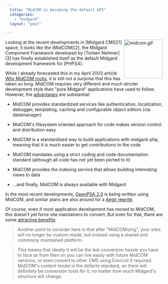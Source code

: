 ```yaml
---
  title: "MidCOM is becoming the default API"
  categories: 
    - "midgard"
  layout: "post"

---
```

<img src="https://s3.eu-central-1.amazonaws.com/bergie-iki-fi/midcom.gif" style="float: right; height: 124px; width: 124px; border: none;" alt="midcom.gif" />
Looking at the recent developments in [Midgard CMS][1] space, it looks like the [MidCOM][2], the Midgard Component Framework developed by [Torben Nehmer][3] has finally established itself as the default Midgard development framework for [PHP][4].

While I already forecasted this in my April 2003 article [Why MidCOM rocks][5], it is still not a surprise that this has taken so long. MidCOM requires very different and much stricter development style than "pure Midgard" applications have used to follow. However, the [advantages][6] are substantial:

* MidCOM provides standardized services like authentication, localization, debugger, templating, caching and configurable object editors (via datamanager)

* MidCOM's filesystem oriented approach for code makes version control and distribution easy

* MidCOM is a standardized way to build applications with midgard-php, meaning that it is much easier to get contributions to the code

* MidCOM mandates using a strict coding and code documentation standard (although all code has not yet been ported to it)

* MidCOM provides the indexing service that allows building interesting views to data

* ...and finally, MidCOM is always available with Midgard

In the most recent developments, [OpenPSA 2.0][8] is being written using MidCOM, and similar plans are also around for a [Aegir rewrite][9].

Of course, even if most application development has moved to MidCOM, this doesn't yet force site maintainers to convert. But even for that, there are some [attractive benefits][10]:

> Another point to consider here is that after "MidCOMizing", your
sites will no longer be custom-made, but instead using a shared
and commonly maintained platform.

> This means that ideally it will be the last conversion hassle you have
to face as from then on you can live easily with future MidCOM versions,
or even convert to other CMS using Exorcist if required. MidCOM's
content model is the defacto standard, so there will definitely
be conversion tools for it, no matter how much Midgard's structure
will change.

[1]: http://www.midgard-project.org/
[2]: http://www.midgard-project.org/midcom-permalink-85e86ba5433b5566da29fe9b32e2a425
[3]: http://www.nathan-syntronics.de/midcom-permalink-221788aaf0c0afded60678f24b00864e
[4]: http://www.php.net/
[5]: http://www.midgard-project.org/midcom-permalink-2caa60bb5a3340767578b0f8128f59c6
[6]: http://comments.gmane.org/gmane.comp.web.midgard.devel/5429
[7]: http://people.best-off.org/~dsr/cubelog/
[8]: http://www.openpsa.org/development/version_20/
[9]: http://comments.gmane.org/gmane.comp.web.midgard.user/7264
[10]: http://permalink.gmane.org/gmane.comp.web.midgard.user/7325
